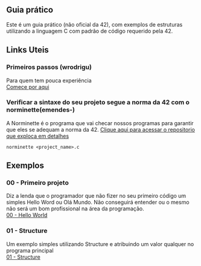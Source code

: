 ## Guia prático

Este é um guia prático (não oficial da 42), com exemplos de estruturas utilizando a linguagem C com padrão de código requerido pela 42.

## Links Uteis

### Primeiros passos (wrodrigu)  
Para quem tem pouca experiência  
[Comece por aqui](https://www.notion.so/Ambiente-de-desenvolvimento-c79af00323be4a5f9a84f6b6f544059c)

### Verificar a sintaxe do seu projeto segue a norma da 42 com o norminette(emendes-)

A Norminette é o programa que vai checar nossos programas para garantir que eles se adequam a norma da 42.
[Clique aqui para acessar o repositorio que exploca em detalhes](https://github.com/eduardomosko/norminette-tutorial)

```
norminette <project_name>.c
```

## Exemplos

### 00 - Primeiro projeto

Diz a lenda que o programador que não fizer no seu primeiro código um simples Hello Word ou Olá Mundo. Não conseguirá entender ou o mesmo não será um bom profissional na área da programação.  
[00 - Hello World](https://github.com/massaaki/guida-de-sobrevivencia-42/tree/main/00-first_program)

### 01 - Structure

Um exemplo simples utilizando Structure e atribuindo um valor qualquer no programa principal  
[01 - Structure](https://github.com/massaaki/guida-de-sobrevivencia-42/tree/main/01-structures)
